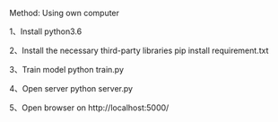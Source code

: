 Method: Using own computer

1、Install python3.6

2、Install the necessary third-party libraries
    pip install requirement.txt

3、Train model
    python train.py

4、Open server
    python server.py

5、Open browser on
    http://localhost:5000/


